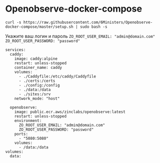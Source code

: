 # Openobserve-docker-compose


```
curl -s https://raw.githubusercontent.com/6Ministers/Openobserve-docker-compose/master/setup.sh | sudo bash -s
```

Укажите ваш логин и пароль
     `ZO_ROOT_USER_EMAIL: "admin@domain.com"`
     `ZO_ROOT_USER_PASSWORD: "password"`

```
services:
  caddy:
    image: caddy:alpine
    restart: unless-stopped
    container_name: caddy
    volumes:
      - ./Caddyfile:/etc/caddy/Caddyfile
      - ./certs:/certs
      - ./config:/config
      - ./data:/data
      - ./sites:/srv
    network_mode: "host"

  openobserve:
    image: public.ecr.aws/zinclabs/openobserve:latest
    restart: unless-stopped
    environment:
      ZO_ROOT_USER_EMAIL: "admin@domain.com"
      ZO_ROOT_USER_PASSWORD: "password"
    ports:
      - "5080:5080"
    volumes:
      - /data:/data
volumes:
  data:
```
